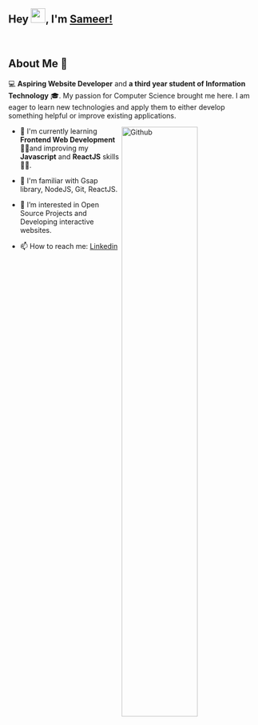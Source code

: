 
## Hey <img src="https://github.com/TheDudeThatCode/TheDudeThatCode/blob/master/Assets/Hi.gif" width="29">, I'm [Sameer!](https://sameer07x19.github.io/) 
<br>

<h2> About Me 👨‍</h2>
 
 💻 **Aspiring Website Developer** and **a third year student of Information Technology** 🎓. My passion for Computer Science brought me here. I am eager to learn new technologies and apply them to either develop something helpful or improve existing applications.
 
<img width="55%" align="right" alt="Github" src="https://raw.githubusercontent.com/onimur/.github/master/.resources/git-header.svg" />

-  🔭 I'm currently learning **Frontend Web Development** 🙋‍♂️and improving my **Javascript** and **ReactJS** skills👨‍💻.
  
-  🌱 I'm familiar with Gsap library, NodeJS, Git, ReactJS.

-   👀 I’m interested in Open Source Projects and Developing interactive websites.
  
-  📫 How to reach me: [Linkedin](https://www.linkedin.com/in/sameer07x19/) 
